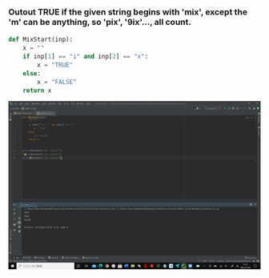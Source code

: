### Outout TRUE if the given string begins with 'mix', except the 'm' can be anything, so 'pix', '9ix'..., all count.

```.py
def MixStart(inp):
    x = ""
    if inp[1] == "i" and inp[2] == "x":
        x = "TRUE"
    else:
        x = "FALSE"
    return x
```

![](MixStart_quiz_006.png)
